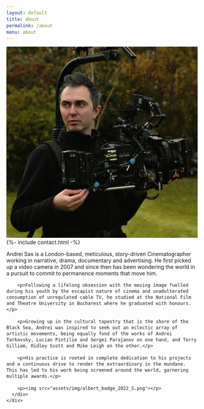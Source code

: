 ```yaml
---
layout: default
title: About
permalink: /about
menu: about
---
```


<article>
  <div class="wrapper">
    <div class="about-page">
      <div class="left">
        <img src="assets/img/Andrei_Profile.jpg">
        {%- include contact.html -%}
      </div>
      <div class="right">
        <p>Andrei Sas is a London-based, meticulous, story-driven Cinematographer working in narrative, drama, documentary and advertising. He first picked up a video camera in 2007 and since then has been wondering the world in a pursuit to commit to permanence moments that move him.</p>

        <p>Following a lifelong obsession with the moving image fuelled during his youth by the escapist nature of cinema and unadulterated consumption of unregulated cable TV, he studied at the National Film and Theatre University in Bucharest where he graduated with honours.</p>

        <p>Growing up in the cultural tapestry that is the shore of the Black Sea, Andrei was inspired to seek out an eclectic array of artistic movements, being equally fond of the works of Andrei Tarkovsky, Lucian Pintilie and Sergei Parajanov on one hand, and Terry Gilliam, Ridley Scott and Mike Leigh on the other.</p>

        <p>His practice is rooted in complete dedication to his projects and a continuous drive to render the extraordinary in the mundane. This has led to his work being screened around the world, garnering multiple awards.</p>

        <p><img src="assets/img/albert_badge_2022_S.png"></p>
      </div>
    </div>
  </div>
</article>
